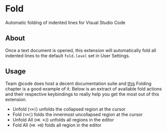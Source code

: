 # Fold
Automatic folding of indented lines for Visual Studio Code

## About

Once a text document is opened, this extension will automatically fold all indented lines
to the default `fold.level` set in User Settings.

## Usage

Team @code does host a decent documentation suite and [this](https://code.visualstudio.com/docs/editor/codebasics#_folding)
Folding chapter is a good example of it. Below is an extract of available
fold actions and their respective keybindings to really help you get the most out of this extension.

- Unfold (`⌥⌘]`) unfolds the collapsed region at the cursor
- Fold (`⌥⌘[`) folds the innermost uncollapsed region at the cursor
- Unfold All (`⌘K ⌘J`) unfolds all regions in the editor
- Fold All (`⌘K ⌘0`) folds all region in the editor
